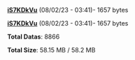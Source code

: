 [**iS7KDkVu**](/data/iS7KDkVu.txt) (08/02/23 - 03:41)- 1657 bytes

[**iS7KDkVu**](/data/iS7KDkVu.txt) (08/02/23 - 03:41)- 1657 bytes

**Total Datas**: 8866

**Total Size**: 58.15 MB / 58.2 MB